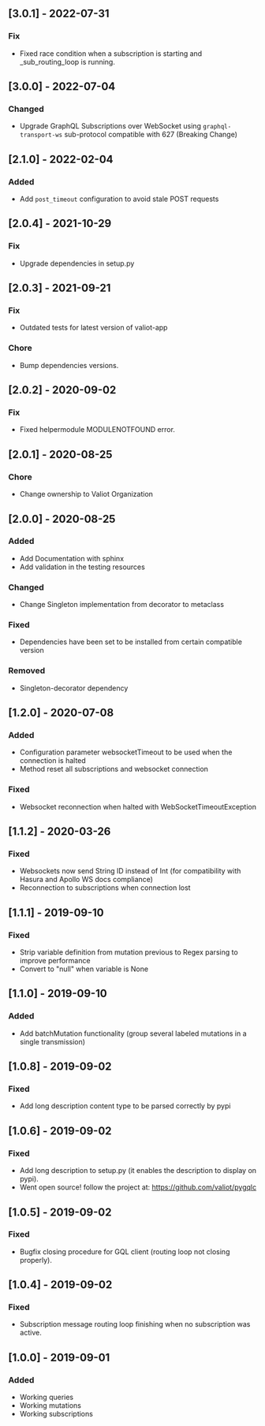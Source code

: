 ## [3.0.1] - 2022-07-31

### Fix
- Fixed race condition when a subscription is starting and _sub_routing_loop is running.

## [3.0.0] - 2022-07-04

### Changed
- Upgrade GraphQL Subscriptions over WebSocket using `graphql-transport-ws` sub-protocol compatible with 627 (Breaking Change)

## [2.1.0] - 2022-02-04

### Added
- Add `post_timeout` configuration to avoid stale POST requests

## [2.0.4] - 2021-10-29

### Fix
- Upgrade dependencies in setup.py


## [2.0.3] - 2021-09-21

### Fix
- Outdated tests for latest version of valiot-app

### Chore
- Bump dependencies versions.

## [2.0.2] - 2020-09-02
### Fix
- Fixed helpermodule MODULENOTFOUND error.

## [2.0.1] - 2020-08-25
### Chore
- Change ownership to Valiot Organization

## [2.0.0] - 2020-08-25
### Added
- Add Documentation with sphinx
- Add validation in the testing resources
### Changed
- Change Singleton implementation from decorator to metaclass
### Fixed
- Dependencies have been set to be installed from certain compatible version
### Removed
- Singleton-decorator dependency

## [1.2.0] - 2020-07-08
### Added
- Configuration parameter websocketTimeout to be used when the connection is halted
- Method reset all subscriptions and websocket connection
### Fixed
- Websocket reconnection when halted with WebSocketTimeoutException

## [1.1.2] - 2020-03-26
### Fixed
- Websockets now send String ID instead of Int (for compatibility with Hasura and Apollo WS docs compliance)
- Reconnection to subscriptions when connection lost

## [1.1.1] - 2019-09-10
### Fixed
- Strip variable definition from mutation previous to Regex parsing to improve performance
- Convert to "null" when variable is None

## [1.1.0] - 2019-09-10
### Added
- Add batchMutation functionality (group several labeled mutations in a single transmission)

## [1.0.8] - 2019-09-02
### Fixed
- Add long description content type to be parsed correctly by pypi

## [1.0.6] - 2019-09-02
### Fixed
- Add long description to setup.py (it enables the description to display on pypi).
- Went open source! follow the project at: https://github.com/valiot/pygqlc

## [1.0.5] - 2019-09-02
### Fixed
- Bugfix closing procedure for GQL client (routing loop not closing properly).

## [1.0.4] - 2019-09-02
### Fixed
- Subscription message routing loop finishing when no subscription was active.

## [1.0.0] - 2019-09-01
### Added
- Working queries
- Working mutations
- Working subscriptions
